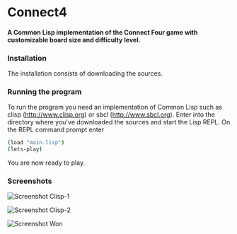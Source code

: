 # Connect4
#### A Common Lisp implementation of the Connect Four game with customizable board size and difficulty level.

### Installation

The installation consists of downloading the sources.

### Running the program

To run the program you need an implementation of Common Lisp such as clisp (http://www.clisp.org) or sbcl (http://www.sbcl.org).
Enter into the directory where you've downloaded the sources and start the Lisp REPL. 
On the REPL command prompt enter

```bash
(load "main.lisp")
(lets-play)
```
You are now ready to play.

### Screenshots

![Screenshot Clisp-1](https://raw.github.com/frechmatz/connect4/master/doc/clisp_1_2.jpg)

![Screenshot Clisp-2](https://raw.github.com/frechmatz/connect4/master/doc/clisp_2_2.jpg)

![Screenshot Won](https://raw.github.com/frechmatz/connect4/master/doc/computerwon_2.jpg)

